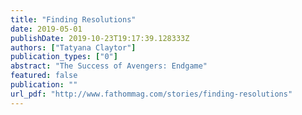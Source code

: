 ```yaml
---
title: "Finding Resolutions"
date: 2019-05-01
publishDate: 2019-10-23T19:17:39.128333Z
authors: ["Tatyana Claytor"]
publication_types: ["0"]
abstract: "The Success of Avengers: Endgame"
featured: false
publication: ""
url_pdf: "http://www.fathommag.com/stories/finding-resolutions"
---
```



